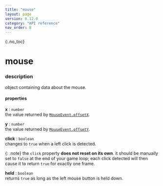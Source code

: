 ```yaml
---
title: "mouse"
layout: page
version: 0.12.0
category: "API reference"
nav_order: 8
---
```


{:.no_toc}
# mouse

### description
object containing data about the mouse.

#### properties

**x** : `number`\
the value returned by [`MouseEvent.offsetX`](https://developer.mozilla.org/en-US/docs/Web/API/MouseEvent/offsetX).

**y** : `number`\
the value returned by [`MouseEvent.offsetY`](https://developer.mozilla.org/en-US/docs/Web/API/MouseEvent/offsetY).

**click** : `boolean`\
changes to `true` when a left click is detected.

{: .note}
the `click` property **does not reset on its own**. it should be manually set to `false` at the end of your game loop; each click detected will then cause it to return `true` for exactly one frame.

**held** : `boolean`\
returns `true` as long as the left mouse button is held down.
